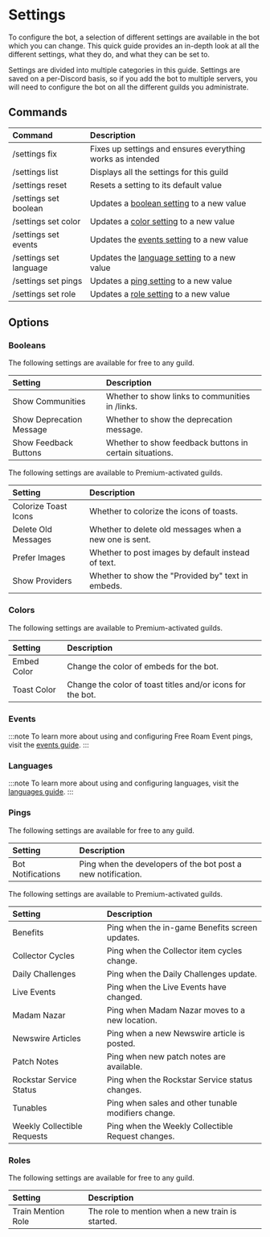# Settings

To configure the bot, a selection of different settings are available in the bot which you can change.
This quick guide provides an in-depth look at all the different settings, what they do, and what they can be set to.

Settings are divided into multiple categories in this guide. Settings are saved on a per-Discord basis, so if you add the bot to multiple servers,
you will need to configure the bot on all the different guilds you administrate.

## Commands

| Command                | Description                                                         |
| :--------------------- | :------------------------------------------------------------------ |
| /settings fix          | Fixes up settings and ensures everything works as intended          |
| /settings list         | Displays all the settings for this guild                            |
| /settings reset        | Resets a setting to its default value                               |
| /settings set boolean  | Updates a [boolean setting](./settings#booleans) to a new value     |
| /settings set color    | Updates a [color setting](./settings#colors) to a new value         |
| /settings set events   | Updates the [events setting](./settings#events) to a new value      |
| /settings set language | Updates the [language setting](./settings#languages) to a new value |
| /settings set pings    | Updates a [ping setting](./settings#pings) to a new value           |
| /settings set role     | Updates a [role setting](./settings#roles) to a new value           |

## Options

### Booleans

The following settings are available for free to any guild.

| Setting                  | Description                                             |
| :----------------------- | :------------------------------------------------------ |
| Show Communities         | Whether to show links to communities in /links.         |
| Show Deprecation Message | Whether to show the deprecation message.                |
| Show Feedback Buttons    | Whether to show feedback buttons in certain situations. |

The following settings are available to Premium-activated guilds.

| Setting              | Description                                            |
| :------------------- | :----------------------------------------------------- |
| Colorize Toast Icons | Whether to colorize the icons of toasts.               |
| Delete Old Messages  | Whether to delete old messages when a new one is sent. |
| Prefer Images        | Whether to post images by default instead of text.     |
| Show Providers       | Whether to show the "Provided by" text in embeds.      |

### Colors

The following settings are available to Premium-activated guilds.

| Setting     | Description                                                |
| :---------- | :--------------------------------------------------------- |
| Embed Color | Change the color of embeds for the bot.                    |
| Toast Color | Change the color of toast titles and/or icons for the bot. |

### Events

:::note
To learn more about using and configuring Free Roam Event pings, visit the [events guide](./events).
:::

### Languages

:::note
To learn more about using and configuring languages, visit the [languages guide](./languages).
:::

### Pings

The following settings are available for free to any guild.

| Setting           | Description                                                  |
| :---------------- | :----------------------------------------------------------- |
| Bot Notifications | Ping when the developers of the bot post a new notification. |

The following settings are available to Premium-activated guilds.

| Setting                     | Description                                         |
| :-------------------------- | :-------------------------------------------------- |
| Benefits                    | Ping when the in-game Benefits screen updates.      |
| Collector Cycles            | Ping when the Collector item cycles change.         |
| Daily Challenges            | Ping when the Daily Challenges update.              |
| Live Events                 | Ping when the Live Events have changed.             |
| Madam Nazar                 | Ping when Madam Nazar moves to a new location.      |
| Newswire Articles           | Ping when a new Newswire article is posted.         |
| Patch Notes                 | Ping when new patch notes are available.            |
| Rockstar Service Status     | Ping when the Rockstar Service status changes.      |
| Tunables                    | Ping when sales and other tunable modifiers change. |
| Weekly Collectible Requests | Ping when the Weekly Collectible Request changes.   |

### Roles

The following settings are available for free to any guild.

| Setting            | Description                                      |
| :----------------- | :----------------------------------------------- |
| Train Mention Role | The role to mention when a new train is started. |
